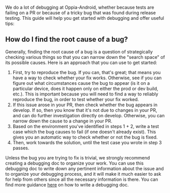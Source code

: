 We do a lot of debugging at Oppia-Android, whether because tests are failing on a PR or because of a tricky bug that was found during release testing. This guide will help you get started with debugging and offer useful tips:

## How do I find the root cause of a bug?

Generally, finding the root cause of a bug is a question of strategically checking various things so that you can narrow down the "search space" of its possible causes. Here is an approach that you can use to get started:

1. First, try to reproduce the bug. If you can, that's great; that means you have a way to check whether your fix works. Otherwise, see if you can figure out what circumstances cause the bug to appear (is it on a particular device, does it happen only on either the prod or dev build, etc.). This is important because you will need to find a way to reliably reproduce the bug, in order to test whether your fix worked.
2. If this issue arose in your PR, then check whether the bug appears in develop. If so, then you know that it's not due to changes in your PR, and can do further investigation directly on develop. Otherwise, you can narrow down the cause to a change in your PR.
3. Based on the environment you've identified in steps 1 + 2, write a test case which the bug causes to fail (if one doesn't already exist). This gives you an automatic way to check whether or not the bug is fixed.
4. Then, work towards the solution, until the test case you wrote in step 3 passes.

Unless the bug you are trying to fix is trivial, we strongly recommend creating a debugging doc to organize your work. You can use this debugging doc to write down any pertinent information about the issue and to organize your debugging process, and it will make it much easier to ask for help from others since all the necessary information is there. You can find more guidance [here](https://github.com/oppia/oppia-android/wiki/Get-Help#before-you-ask-a-general-question) on how to write a debugging doc.
